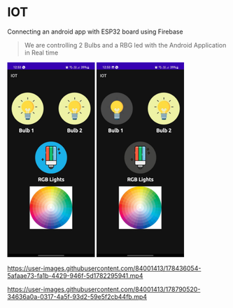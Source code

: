 # IOT
Connecting an android app with ESP32 board using Firebase

> We are controlling 2 Bulbs and a RBG led with the Android Application in Real time


<img src="ScreenShots/IOT_1.jpeg" width="200" title="On State">   <img src="ScreenShots/IOT_2.jpeg" width="200" title="On State">



https://user-images.githubusercontent.com/84001413/178436054-5afaae73-fa1b-4429-946f-5d1782295941.mp4



https://user-images.githubusercontent.com/84001413/178790520-34636a0a-0317-4a5f-93d2-59e5f2cb44fb.mp4


